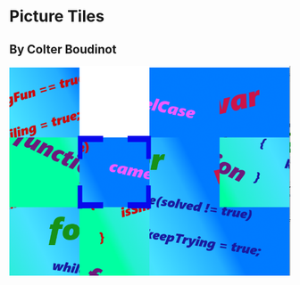 # Picture Tiles
## By Colter Boudinot
![alt text](https://github.com/Goldenlion5648/PictureTiles/blob/master/picturetiles2.png "PictureTiles1")

